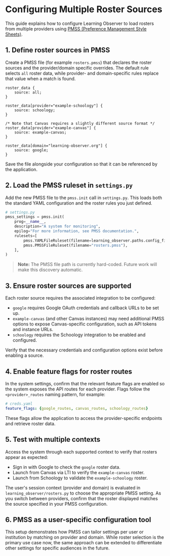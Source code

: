 # Configuring Multiple Roster Sources

This guide explains how to configure Learning Observer to load rosters from
multiple providers using [PMSS (Preference Management Style Sheets)](https://github.com/ETS-Next-Gen/pmss).

## 1. Define roster sources in PMSS

Create a PMSS file (for example `rosters.pmss`) that declares the roster sources
and the provider/domain specific overrides. The default rule selects `all`
roster data, while provider- and domain-specific rules replace that value when a
match is found.

```pmss
roster_data {
    source: all;
}

roster_data[provider="example-schoology"] {
    source: schoology;
}

/* Note that Canvas requires a slightly different source format */
roster_data[provider="example-canvas"] {
    source: example-canvas;
}

roster_data[domain="learning-observer.org"] {
    source: google;
}
```

Save the file alongside your configuration so that it can be referenced by the
application.

## 2. Load the PMSS ruleset in `settings.py`

Add the new PMSS file to the `pmss.init` call in `settings.py`. This loads both
the standard YAML configuration and the roster rules you just defined.

```python
# settings.py
pmss_settings = pmss.init(
    prog=__name__,
    description="A system for monitoring",
    epilog="For more information, see PMSS documentation.",
    rulesets=[
        pmss.YAMLFileRuleset(filename=learning_observer.paths.config_file()),
        pmss.PMSSFileRuleset(filename="rosters.pmss"),
    ],
)
```

> **Note:** The PMSS file path is currently hard-coded. Future work will make
> this discovery automatic.

## 3. Ensure roster sources are supported

Each roster source requires the associated integration to be configured:

- `google` requires Google OAuth credentials and callback URLs to be set up.
- `example-canvas` (and other Canvas instances) may need additional PMSS options to
  expose Canvas-specific configuration, such as API tokens and instance URLs.
- `schoology` requires the Schoology integration to be enabled and configured.

Verify that the necessary credentials and configuration options exist before
enabling a source.

## 4. Enable feature flags for roster routes

In the system settings, confirm that the relevant feature flags are enabled so the
system exposes the API routes for each provider. Flags follow the
`<provider>_routes` naming pattern, for example:

```yml
# creds.yaml
feature_flags: {google_routes, canvas_routes, schoology_routes}
```

These flags allow the application to access the provider-specific endpoints and
retrieve roster data.

## 5. Test with multiple contexts

Access the system through each supported context to verify that rosters appear
as expected:

- Sign in with Google to check the `google` roster data.
- Launch from Canvas via LTI to verify the `example-canvas` roster.
- Launch from Schoology to validate the `example-schoology` roster.

The user's session context (provider and domain) is evaluated in
`learning_observer/rosters.py` to choose the appropriate PMSS setting. As you
switch between providers, confirm that the roster displayed matches the source
specified in your PMSS configuration.

## 6. PMSS as a user-specific configuration tool

This setup demonstrates how PMSS can tailor settings per user or institution by
matching on provider and domain. While roster selection is the primary use case
now, the same approach can be extended to differentiate other settings for
specific audiences in the future.
